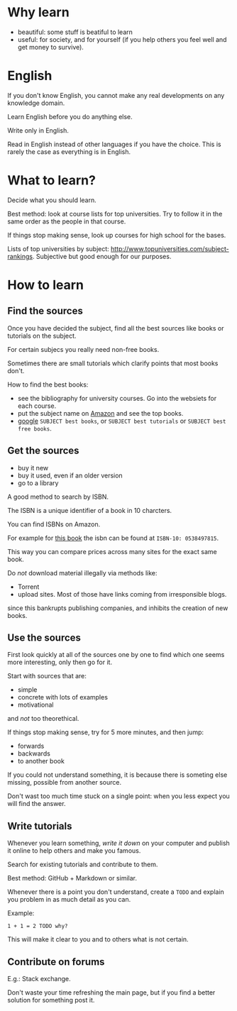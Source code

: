 # Why learn

- beautiful: some stuff is beatiful to learn
- useful: for society, and for yourself (if you help others you feel well and get money to survive).

# English

If you don't know English, you cannot make any real developments on any knowledge domain.

Learn English before you do anything else.

Write only in English.

Read in English instead of other languages if you have the choice. This is rarely the case as everything is in English.

# What to learn?

Decide what you should learn.

Best method: look at course lists for top universities. Try to follow it in the same order as the people in that course.

If things stop making sense, look up courses for high school for the bases.

Lists of top universities by subject: <http://www.topuniversities.com/subject-rankings>. Subjective but good enough for our purposes.

# How to learn

## Find the sources

Once you have decided the subject, find all the best sources like books or tutorials on the subject.

For certain subjecs you really need non-free books.

Sometimes there are small tutorials which clarify points that most books don't.

How to find the best books:

- see the bibliography for university courses. Go into the websiets for each course.
- put the subject name on [Amazon](http://www.amazon.com/) and see the top books.
- [google](https://google.com) `SUBJECT best books`, or `SUBJECT best tutorials` or `SUBJECT best free books`.

## Get the sources

- buy it new
- buy it used, even if an older version
- go to a library

A good method to search by ISBN.

The ISBN is a unique identifier of a book in 10 charcters.

You can find ISBNs on Amazon.

For example for [this book](http://www.amazon.com/Calculus-James-Stewart/dp/0538497815) the isbn can be found at `ISBN-10: 0538497815`.

This way you can compare prices across many sites for the exact same book.

Do *not* download material illegally via methods like:

- Torrent
- upload sites. Most of those have links coming from irresponsible blogs.

since this bankrupts publishing companies, and inhibits the creation of new books.

## Use the sources

First look quickly at all of the sources one by one to find which one seems more interesting, only then go for it.

Start with sources that are:

- simple
- concrete with lots of examples
- motivational

and *not* too theorethical.

If things stop making sense, try for 5 more minutes, and then jump:

- forwards
- backwards
- to another book

If you could not understand something, it is because there is someting else missing, possible from another source.

Don't wast too much time stuck on a single point: when you less expect you will find the answer.

## Write tutorials

Whenever you learn something, *write it down*  on your computer and publish it online to help others and make you famous.

Search for existing tutorials and contribute to them.

Best method: GitHub + Markdown or similar.

Whenever there is a point you don't understand, create a `TODO` and explain you problem in as much detail as you can.

Example:

    1 + 1 = 2 TODO why?

This will make it clear to you and to others what is not certain.

## Contribute on forums

E.g.: Stack exchange.

Don't waste your time refreshing the main page, but if you find a better solution for something post it.
